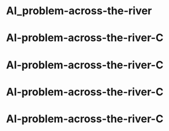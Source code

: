 # AI_problem-across-the-river
# AI-problem-across-the-river-C
# AI-problem-across-the-river-C
# AI-problem-across-the-river-C
# AI-problem-across-the-river-C
